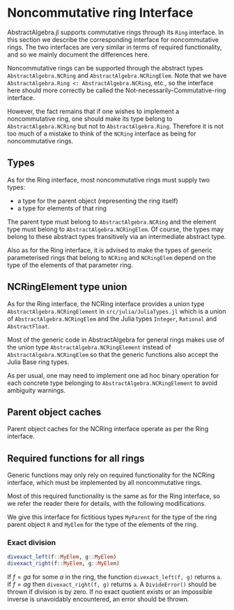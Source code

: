 # Noncommutative ring Interface

AbstractAlgebra.jl supports commutative rings through its `Ring` interface.
In this section we describe the corresponding interface for noncommutative
rings. The two interfaces are very similar in terms of required functionality,
and so we mainly document the differences here.

Noncommutative rings can be supported through the abstract types
`AbstractAlgebra.NCRing` and `AbstractAlgebra.NCRingElem`. Note that we have
`AbstractAlgebra.Ring <: AbstractAlgebra.NCRing`, etc., so the interface here
should more correctly be called the Not-necessarily-Commutative-ring interface.

However, the fact remains that if one wishes to implement a noncommutative
ring, one should make its type belong to `AbstractAlgebra.NCRing` but not to
`AbstractAlgebra.Ring`. Therefore it is not too much of a mistake to think of
the `NCRing` interface as being for noncommutative rings.

## Types

As for the Ring interface, most noncommutative rings must supply two types:
  - a type for the parent object (representing the ring itself)
  - a type for elements of that ring

The parent type must belong to `AbstractAlgebra.NCRing` and the element type
must belong to `AbstractAlgebra.NCRingElem`. Of course, the types may belong
to these abstract types transitively via an intermediate abstract type.

Also as for the Ring interface, it is advised to make the types of generic
parameterised rings that belong to `NCRing` and `NCRingElem` depend on the type
of the elements of that parameter ring.

## NCRingElement type union

As for the Ring interface, the NCRing interface provides a union type
`AbstractAlgebra.NCRingElement` in `src/julia/JuliaTypes.jl` which is a union
of `AbstractAlgebra.NCRingElem` and the Julia types `Integer`, `Rational`
and `AbstractFloat`.
                                                                                                    
Most of the generic code in AbstractAlgebra for general rings makes use of the
union type `AbstractAlgebra.NCRingElement` instead of `AbstractAlgebra.NCRingElem`
so that the generic functions also accept the Julia Base ring types.
              
As per usual, one may need to implement one ad hoc binary operation for each
concrete type belonging to `AbstractAlgebra.NCRingElement` to avoid ambiguity
warnings.

## Parent object caches

Parent object caches for the NCRing interface operate as per the Ring interface.

## Required functions for all rings

Generic functions may only rely on required functionality for the NCRing
interface, which must be implemented by all noncommutative rings.

Most of this required functionality is the same as for the Ring interface, so
we refer the reader there for details, with the following modifications.

We give this interface for fictitious types `MyParent` for the type of the ring parent
object `R` and `MyElem` for the type of the elements of the ring.

### Exact division

```julia
divexact_left(f::MyElem, g::MyElem)
divexact_right(f::MyElem, g::MyElem)
```

If $f = ga$ for some $a$ in the ring, the function `divexact_left(f, g)` returns `a`. If
$f = ag$ then `divexact_right(f, g)` returns `a`. A `DivideError()` should be thrown
if division is by zero. If no exact quotient exists or an impossible inverse is
unavoidably encountered, an error should be thrown.

